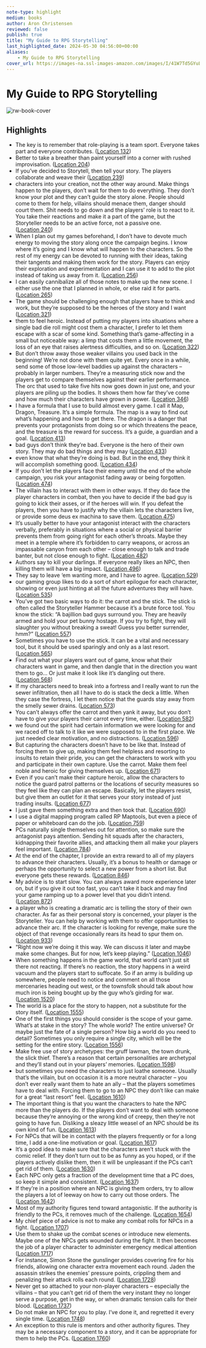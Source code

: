 ```yaml
---
note-type: highlight
medium: books
author: Aron Christensen
reviewed: false
publish: true
title: "My Guide to RPG Storytelling"
last_highlighted_date: 2024-05-30 04:56:00+00:00
aliases:
    - My Guide to RPG Storytelling
cover_url: https://images-na.ssl-images-amazon.com/images/I/41W7Td5GYuL._SL200_.jpg
---
```

# My Guide to RPG Storytelling

![rw-book-cover](https://images-na.ssl-images-amazon.com/images/I/41W7Td5GYuL._SL200_.jpg)

## Highlights
- The key is to remember that role-playing is a team sport. Everyone takes part and everyone contributes. ([Location 132](https://readwise.io/to_kindle?action=open&asin=B009XYBS0A&location=132))
- Better to take a breather than paint yourself into a corner with rushed improvisation. ([Location 204](https://readwise.io/to_kindle?action=open&asin=B009XYBS0A&location=204))
- If you’ve decided to Storytell, then tell your story. The players collaborate and weave their ([Location 239](https://readwise.io/to_kindle?action=open&asin=B009XYBS0A&location=239))
- characters into your creation, not the other way around. Make things happen to the players, don’t wait for them to do everything. They don’t know your plot and they can’t guide the story alone. People should come to them for help, villains should menace them, danger should court them. Shit needs to go down and the players’ role is to react to it. You take their reactions and make it a part of the game, but the Storyteller needs to be an active force, not a passive one. ([Location 240](https://readwise.io/to_kindle?action=open&asin=B009XYBS0A&location=240))
- When I plan out my games beforehand, I don’t have to devote much energy to moving the story along once the campaign begins. I know where it’s going and I know what will happen to the characters. So the rest of my energy can be devoted to running with their ideas, taking their tangents and making them work for the story. Players can enjoy their exploration and experimentation and I can use it to add to the plot instead of taking us away from it. ([Location 256](https://readwise.io/to_kindle?action=open&asin=B009XYBS0A&location=256))
- I can easily cannibalize all of those notes to make up the new scene. I either use the one that I planned in whole, or else raid it for parts. ([Location 265](https://readwise.io/to_kindle?action=open&asin=B009XYBS0A&location=265))
- The game should be challenging enough that players have to think and work, but they’re supposed to be the heroes of the story and I want ([Location 321](https://readwise.io/to_kindle?action=open&asin=B009XYBS0A&location=321))
- them to feel heroic. Instead of putting my players into situations where a single bad die roll might cost them a character, I prefer to let them escape with a scar of some kind. Something that’s game-affecting in a small but noticeable way: a limp that costs them a little movement, the loss of an eye that raises alertness difficulties, and so on. ([Location 322](https://readwise.io/to_kindle?action=open&asin=B009XYBS0A&location=322))
- But don’t throw away those weaker villains you used back in the beginning! We’re not done with them quite yet. Every once in a while, send some of those low-level baddies up against the characters – probably in larger numbers. They’re a measuring stick now and the players get to compare themselves against their earlier performance. The orc that used to take five hits now goes down in just one, and your players are piling up the bodies. It shows them how far they’ve come and how much their characters have grown in power. ([Location 346](https://readwise.io/to_kindle?action=open&asin=B009XYBS0A&location=346))
- I have a formula that I use to build almost every game. I call it Map, Dragon, Treasure. It’s a simple formula. The map is a way to find out what’s happening and how to get there. The dragon is a danger that prevents your protagonists from doing so or which threatens the peace, and the treasure is the reward for success. It’s a guide, a guardian and a goal. ([Location 413](https://readwise.io/to_kindle?action=open&asin=B009XYBS0A&location=413))
- bad guys don’t think they’re bad. Everyone is the hero of their own story. They may do bad things and they may ([Location 433](https://readwise.io/to_kindle?action=open&asin=B009XYBS0A&location=433))
- even know that what they’re doing is bad. But in the end, they think it will accomplish something good. ([Location 434](https://readwise.io/to_kindle?action=open&asin=B009XYBS0A&location=434))
- If you don’t let the players face their enemy until the end of the whole campaign, you risk your antagonist fading away or being forgotten. ([Location 474](https://readwise.io/to_kindle?action=open&asin=B009XYBS0A&location=474))
- The villain has to interact with them in other ways. If they do face the player characters in combat, then you have to decide if the bad guy is going to kick their asses, or if the heroes will win. If you defeat the players, then you have to justify why the villain lets the characters live, or provide some deus ex machina to save them. ([Location 475](https://readwise.io/to_kindle?action=open&asin=B009XYBS0A&location=475))
- It’s usually better to have your antagonist interact with the characters verbally, preferably in situations where a social or physical barrier prevents them from going right for each other’s throats. Maybe they meet in a temple where it’s forbidden to carry weapons, or across an impassable canyon from each other – close enough to talk and trade banter, but not close enough to fight. ([Location 482](https://readwise.io/to_kindle?action=open&asin=B009XYBS0A&location=482))
- Authors say to kill your darlings. If everyone really likes an NPC, then killing them will have a big impact. ([Location 496](https://readwise.io/to_kindle?action=open&asin=B009XYBS0A&location=496))
- They say to leave ‘em wanting more, and I have to agree. ([Location 529](https://readwise.io/to_kindle?action=open&asin=B009XYBS0A&location=529))
- our gaming group likes to do a sort of short epilogue for each character, showing or even just hinting at all the future adventures they will have. ([Location 535](https://readwise.io/to_kindle?action=open&asin=B009XYBS0A&location=535))
- You’ve got two basic ways to do it: the carrot and the stick. The stick is often called the Storyteller Hammer because it’s a brute force tool. You know the stick: “A bajillion bad guys surround you. They are heavily armed and hold your pet bunny hostage. If you try to fight, they will slaughter you without breaking a sweat! Guess you better surrender, hmm?” ([Location 557](https://readwise.io/to_kindle?action=open&asin=B009XYBS0A&location=557))
- Sometimes you have to use the stick. It can be a vital and necessary tool, but it should be used sparingly and only as a last resort. ([Location 565](https://readwise.io/to_kindle?action=open&asin=B009XYBS0A&location=565))
- Find out what your players want out of game, know what their characters want in game, and then dangle that in the direction you want them to go… Or just make it look like it’s dangling out there. ([Location 568](https://readwise.io/to_kindle?action=open&asin=B009XYBS0A&location=568))
- If my characters need to break into a fortress and I really want to run the sewer infiltration, then all I have to do is stack the deck a little. When they case the fortress, I let them notice that the guards stay away from the smelly sewer drains. ([Location 573](https://readwise.io/to_kindle?action=open&asin=B009XYBS0A&location=573))
- You can’t always offer the carrot and then yank it away, but you don’t have to give your players their carrot every time, either. ([Location 582](https://readwise.io/to_kindle?action=open&asin=B009XYBS0A&location=582))
- we found out the spirit had certain information we were looking for and we raced off to talk to it like we were supposed to in the first place. We just needed clear motivation, and no distractions. ([Location 596](https://readwise.io/to_kindle?action=open&asin=B009XYBS0A&location=596))
- But capturing the characters doesn’t have to be like that. Instead of forcing them to give up, making them feel helpless and resorting to insults to retain their pride, you can get the characters to work with you and participate in their own capture. Use the carrot. Make them feel noble and heroic for giving themselves up. ([Location 671](https://readwise.io/to_kindle?action=open&asin=B009XYBS0A&location=671))
- Even if you can’t make their capture heroic, allow the characters to notice the guard patrol patterns or the locations of security measures so they feel like they can plan an escape. Basically, let the players resist, but give them an outlet for it that serves your story instead of just trading insults. ([Location 677](https://readwise.io/to_kindle?action=open&asin=B009XYBS0A&location=677))
- I just gave them something extra and then took that. ([Location 690](https://readwise.io/to_kindle?action=open&asin=B009XYBS0A&location=690))
- I use a digital mapping program called RP Maptools, but even a piece of paper or whiteboard can do the job. ([Location 759](https://readwise.io/to_kindle?action=open&asin=B009XYBS0A&location=759))
- PCs naturally single themselves out for attention, so make sure the antagonist pays attention. Sending hit squads after the characters, kidnapping their favorite allies, and attacking them all make your players feel important. ([Location 784](https://readwise.io/to_kindle?action=open&asin=B009XYBS0A&location=784))
- At the end of the chapter, I provide an extra reward to all of my players to advance their characters. Usually, it’s a bonus to health or damage or perhaps the opportunity to select a new power from a short list. But everyone gets these rewards. ([Location 846](https://readwise.io/to_kindle?action=open&asin=B009XYBS0A&location=846))
- My advice is to start slow. You can always award more experience later on, but if you give it out too fast, you can’t take it back and may find your game ramping up to a power level that you didn’t intend. ([Location 872](https://readwise.io/to_kindle?action=open&asin=B009XYBS0A&location=872))
- a player who is creating a dramatic arc is telling the story of their own character. As far as their personal story is concerned, your player is the Storyteller. You can help by working with them to offer opportunities to advance their arc. If the character is looking for revenge, make sure the object of that revenge occasionally rears its head to spur them on. ([Location 933](https://readwise.io/to_kindle?action=open&asin=B009XYBS0A&location=933))
- “Right now we’re doing it this way. We can discuss it later and maybe make some changes. But for now, let’s keep playing.” ([Location 1046](https://readwise.io/to_kindle?action=open&asin=B009XYBS0A&location=1046))
- When something happens in the game world, that world can’t just sit there not reacting. If there’s no reaction, the story happens in a weird vacuum and the players start to suffocate. So if an army is building up somewhere, people need to notice and comment on all those mercenaries heading out west, or the townsfolk should talk about how much iron is being bought up by the guy who’s girding for war. ([Location 1520](https://readwise.io/to_kindle?action=open&asin=B009XYBS0A&location=1520))
- The world is a place for the story to happen, not a substitute for the story itself. ([Location 1555](https://readwise.io/to_kindle?action=open&asin=B009XYBS0A&location=1555))
- One of the first things you should consider is the scope of your game. What’s at stake in the story? The whole world? The entire universe? Or maybe just the fate of a single person? How big a world do you need to detail? Sometimes you only require a single city, which will be the setting for the entire story. ([Location 1556](https://readwise.io/to_kindle?action=open&asin=B009XYBS0A&location=1556))
- Make free use of story archetypes: the gruff lawman, the town drunk, the slick thief. There’s a reason that certain personalities are archetypal and they’ll stand out in your players’ memories. ([Location 1598](https://readwise.io/to_kindle?action=open&asin=B009XYBS0A&location=1598))
- but sometimes you need the characters to just loathe someone. Usually that’s the villain, but on occasion it is a more neutral character – you don’t ever really want them to hate an ally – that the players sometimes have to deal with. Forcing them to go to an NPC they don’t like can make for a great “last resort” feel. ([Location 1610](https://readwise.io/to_kindle?action=open&asin=B009XYBS0A&location=1610))
- The important thing is that you want the characters to hate the NPC more than the players do. If the players don’t want to deal with someone because they’re annoying or the wrong kind of creepy, then they’re not going to have fun. Disliking a sleazy little weasel of an NPC should be its own kind of fun. ([Location 1613](https://readwise.io/to_kindle?action=open&asin=B009XYBS0A&location=1613))
- For NPCs that will be in contact with the players frequently or for a long time, I add a one-line motivation or goal. ([Location 1617](https://readwise.io/to_kindle?action=open&asin=B009XYBS0A&location=1617))
- It’s a good idea to make sure that the characters aren’t stuck with the comic relief. If they don’t turn out to be as funny as you hoped, or if the players actively dislike them, then it will be unpleasant if the PCs can’t get rid of them. ([Location 1630](https://readwise.io/to_kindle?action=open&asin=B009XYBS0A&location=1630))
- Each NPC only gets a fraction of the development time that a PC does, so keep it simple and consistent. ([Location 1637](https://readwise.io/to_kindle?action=open&asin=B009XYBS0A&location=1637))
- If they’re in a position where an NPC is giving them orders, try to allow the players a lot of leeway on how to carry out those orders. The ([Location 1642](https://readwise.io/to_kindle?action=open&asin=B009XYBS0A&location=1642))
- Most of my authority figures tend toward antagonistic. If the authority is friendly to the PCs, it removes much of the challenge. ([Location 1654](https://readwise.io/to_kindle?action=open&asin=B009XYBS0A&location=1654))
- My chief piece of advice is not to make any combat rolls for NPCs in a fight. ([Location 1707](https://readwise.io/to_kindle?action=open&asin=B009XYBS0A&location=1707))
- Use them to shake up the combat scenes or introduce new elements. Maybe one of the NPCs gets wounded during the fight. It then becomes the job of a player character to administer emergency medical attention ([Location 1717](https://readwise.io/to_kindle?action=open&asin=B009XYBS0A&location=1717))
- For instance, Simon Stone the gunslinger provides covering fire for his friends, allowing one character extra movement each round. Jaden the assassin strikes the enemies’ pressure points, crippling them and penalizing their attack rolls each round. ([Location 1728](https://readwise.io/to_kindle?action=open&asin=B009XYBS0A&location=1728))
- Never get so attached to your non-player characters – especially the villains – that you can’t get rid of them the very instant they no longer serve a purpose, get in the way, or when dramatic tension calls for their blood. ([Location 1737](https://readwise.io/to_kindle?action=open&asin=B009XYBS0A&location=1737))
- Do not make an NPC for you to play. I’ve done it, and regretted it every single time. ([Location 1748](https://readwise.io/to_kindle?action=open&asin=B009XYBS0A&location=1748))
- An exception to this rule is mentors and other authority figures. They may be a necessary component to a story, and it can be appropriate for them to help the PCs. ([Location 1760](https://readwise.io/to_kindle?action=open&asin=B009XYBS0A&location=1760))
